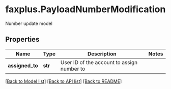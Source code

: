 # faxplus.PayloadNumberModification
Number update model

## Properties

Name | Type | Description | Notes
------------ | ------------- | ------------- | -------------
**assigned_to** | **str** | User ID of the account to assign number to | 

[[Back to Model list]](../README.md#documentation-for-models) [[Back to API list]](../README.md#documentation-for-api-endpoints) [[Back to README]](../README.md)

